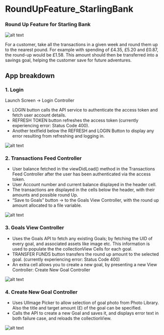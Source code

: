 # RoundUpFeature_StarlingBank
### Round Up Feature for Starling Bank

![alt text](https://user-images.githubusercontent.com/30627907/60704917-b01b3b80-9efd-11e9-9a38-5bba60c8085f.jpeg)

For  a  customer,  take  all  the  transactions  in  a  given  week  and  round  them  up  to  the nearest  pound.  For  example  with  spending  of  £4.35,  £5.20  and  £0.87,  the  round-up would  be £1.58.  This  amount  should  then  be  transferred  into  a savings  goal,  helping  the customer  save  for  future  adventures. 

## App breakdown

### 1. Login

Launch Screen -> Login Controller

* LOGIN button calls the API service to authenticate the access token and fetch user account details.
* REFRESH TOKEN button refreshes the access token (currently experiencing error: Status Code 400). 
* Another textfield below the REFRESH and LOGIN Button to display any error resulting from refreshing and logging in.

![alt text](https://user-images.githubusercontent.com/30627907/60585546-e5058200-9d87-11e9-8ea2-9d1f0cf43ae2.jpeg)

### 2. Transactions Feed Controller 

* User balance fetched in the viewDidLoad() method in the Transactions Feed Controller after the user has been authenticated via the access token.
* User Account number and current balance displayed in the header cell.
* The transactions are displayed in the cells below the header, with their amounts and possible round Up.
* “Save to Goals” button -> to the Goals View Controller, with the round up amount allocated to a file variable.

![alt text](https://user-images.githubusercontent.com/30627907/60585579-f189da80-9d87-11e9-8323-b491adb154f5.jpeg)

### 3. Goals View Controller

* Uses the Goals API to fetch any existing Goals; by fetching the UID of every goal, and associated assets like image etc. This information is used to populate the the collectionView Cells for each goal.
* TRANSFER FUNDS button transfers the round up amount to the selected goal. (currently experiencing error: Status Code 400)
* An extra cell allows you to create a new goal, by presenting a new View Controller: Create New Goal Controller

![alt text](https://user-images.githubusercontent.com/30627907/60585636-12eac680-9d88-11e9-9216-8c5d55cf7ede.jpeg)

### 4. Create New Goal Controller

* Uses UIImage Picker to allow selection of goal photo from Photo Library. Also the title and target amount (£) of the goal can be specified.
* Calls the API to create a new Goal and saves it, and displays  error text in both failure case, and reloads the collectionView.

![alt text](https://user-images.githubusercontent.com/30627907/60585648-1b430180-9d88-11e9-8126-fa0c664112d8.jpeg)





